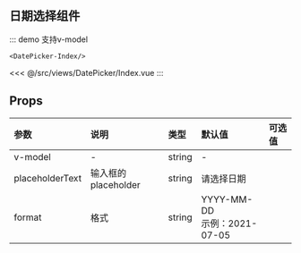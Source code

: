 ## 日期选择组件

::: demo 支持v-model
```vue
<DatePicker-Index/>
```
<<< @/src/views/DatePicker/Index.vue
:::




## Props

参数	| 说明	| 类型	| 默认值	| 可选值
:--- | :---| :--- | :--- | :---
v-model | - | string | -
placeholderText | 输入框的placeholder | string | 请选择日期
format | 格式 | string | YYYY-MM-DD <br/>示例：2021-07-05